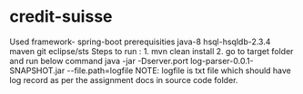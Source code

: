 # credit-suisse
Used framework- spring-boot
prerequisities
   java-8
   hsql-hsqldb-2.3.4
   maven
   git
   eclipse/sts
Steps to run :
        1. mvn clean install
        2. go to target folder and run below command
           java -jar -Dserver.port log-parser-0.0.1-SNAPSHOT.jar --file.path=logfile
           NOTE: logfile is txt file which should have log record as per the assignment docs in source code folder.
